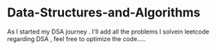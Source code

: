 # Data-Structures-and-Algorithms
As I started my DSA journey . I'll add all the problems I solvein leetcode regarding DSA ,
feel free to optimize the code.....
